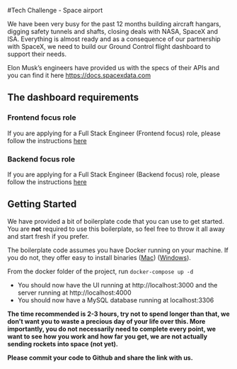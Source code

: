 #Tech Challenge - Space airport

We have been very busy for the past 12 months building aircraft hangars, digging safety tunnels and shafts, closing deals with NASA, SpaceX and ISA. Everything is almost ready and as a consequence of our partnership with SpaceX, we need to build our Ground Control flight dashboard to support their needs.

Elon Musk’s engineers have provided us with the specs of their APIs and you can find it here https://docs.spacexdata.com

## The dashboard requirements

### Frontend focus role

If you are applying for a Full Stack Engineer (Frontend focus) role, please follow the instructions [here](./README-frontend.md)

### Backend focus role

If you are applying for a Full Stack Engineer (Backend focus) role, please follow the instructions [here](./README-backend.md)

## Getting Started

We have provided a bit of boilerplate code that you can use to get started. You are **not** required to use this boilerplate, so feel free to throw it all away and start fresh if you prefer.

The boilerplate code assumes you have Docker running on your machine. If you do not, they offer easy to install binaries ([Mac](https://docs.docker.com/docker-for-mac/install/)) ([Windows](https://docs.docker.com/docker-for-windows/install/)).

From the docker folder of the project, run `docker-compose up -d`

- You should now have the UI running at http://localhost:3000 and the server running at http://localhost:4000
- You should now have a MySQL database running at localhost:3306

**The time recommended is 2-3 hours, try not to spend longer than that, we don’t want you to waste a precious day of your life over this. More importantly, you do not necessarily need to complete every point, we want to see how you work and how far you get, we are not actually sending rockets into space (not yet).**

**Please commit your code to Github and share the link with us.**

